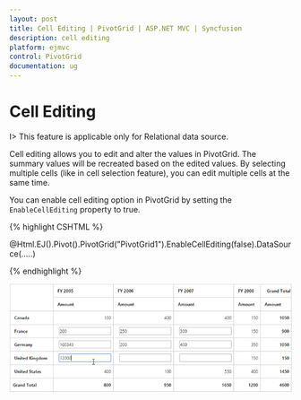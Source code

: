 ```yaml
---
layout: post
title: Cell Editing | PivotGrid | ASP.NET MVC | Syncfusion
description: cell editing
platform: ejmvc
control: PivotGrid
documentation: ug
---
```


# Cell Editing

I> This feature is applicable only for Relational data source.

Cell editing allows you to edit and alter the values in PivotGrid. The summary values will be recreated based on the edited values. By selecting multiple cells (like in cell selection feature), you can edit multiple cells at the same time.
  
You can enable cell editing option in PivotGrid by setting the `EnableCellEditing` property to true.

{% highlight CSHTML %}

@Html.EJ().Pivot().PivotGrid("PivotGrid1").EnableCellEditing(false).DataSource(.....)

{% endhighlight %}

![](Cell-Editing_images/celleditingclient.png)



